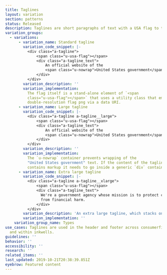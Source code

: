 ```yaml
---
title: Taglines
layout: variation
section: patterns
status: Released
description: Taglines are short paragraphs of text with a USA flag to their left.
variation_groups:
  - variations:
      - variation_name: Standard tagline
        variation_code_snippet: |-
          <div class="a-tagline">
              <span class="u-usa-flag"></span>
              <div class="a-tagline_text">
                  An official website of the
                  <span class="u-nowrap">United States government</span>
              </div>
          </div>
        variation_description: ''
        variation_implementation:
          The flag itself is a stand-alone element of `<span
          class="u-usa-flag"></span>` that uses a utility class that embeds a
          double-resolution flag png via a data URI.
      - variation_name: Large tagline
        variation_code_snippet: |-
          <div class="a-tagline a-tagline__large">
              <span class="u-usa-flag"></span>
              <div class="a-tagline_text">
                  An official website of the
                  <span class="u-nowrap">United States government</span>
              </div>
          </div>
        variation_description: ''
        variation_implementation:
          The `u-nowrap` container prevents wrapping of the
          "United States government" text. If the content of the tagline
          contains markup it needs to go inside a generic `div` container.
      - variation_name: Extra large tagline
        variation_code_snippet: |-
          <div class="a-tagline a-tagline__xlarge">
              <span class="u-usa-flag"></span>
              <div class="a-tagline_text">
                We're a government agency whose mission is to protect consumers
                from financial harm.
              </div>
          </div>
        variation_description: 'An extra large tagline, which stacks on mobile.'
        variation_implementation: ''
    variation_group_name: Types
use_cases: Taglines are used in the header and footer across consumerfinance.gov
  and within inkwells.
guidelines: ''
behavior: ''
accessibility: ''
research: ''
related_items: ''
last_updated: 2019-10-21T20:38:39.851Z
eyebrow: Featured content
---
```

